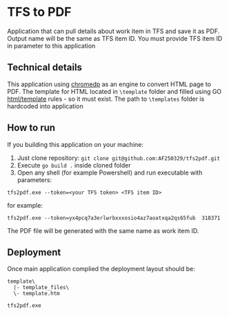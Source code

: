 # TFS to PDF

Application that can pull details about work item in TFS and save it as PDF. 
Output name will be the same as TFS item ID. 
You must provide TFS item ID in parameter to this application


## Technical details

This application using [chromedp](https://github.com/chromedp/chromedp) as an engine to convert HTML page to PDF. The template for HTML located in `\template` folder and filled using GO [html/template](https://pkg.go.dev/html/template) rules - so it must exist. The path to `\templates` folder is hardcoded into application

## How to run

If you building this application on your machine:

1. Just clone repository: `git clone git@github.com:AF250329/tfs2pdf.git`
2. Execute `go build .` inside cloned folder
3. Open any shell (for example Powershell) and run executable with parameters:

```pwsh
tfs2pdf.exe --token=<your TFS token> <TFS item ID>
```

for example:

```pwsh
tfs2pdf.exe --token=yx4pcq7a3erlwrbxxxosio4az7aoatxqa2qs65fub  318371
```

The PDF file will be generated with the same name as work item ID.

## Deployment

Once main application complied the deployment layout should be:

```
template\
  |- template_files\
  \- template.htm

tfs2pdf.exe
```

